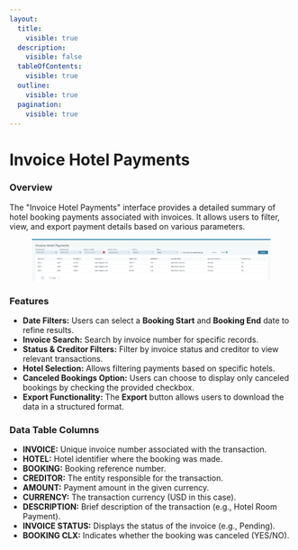 ```yaml
---
layout:
  title:
    visible: true
  description:
    visible: false
  tableOfContents:
    visible: true
  outline:
    visible: true
  pagination:
    visible: true
---
```


# Invoice Hotel Payments

### Overview

The "Invoice Hotel Payments" interface provides a detailed summary of hotel booking payments associated with invoices. It allows users to filter, view, and export payment details based on various parameters.

<figure><img src=".gitbook/assets/image (27) (1) (1) (1).png" alt=""><figcaption></figcaption></figure>

### Features

* **Date Filters:** Users can select a **Booking Start** and **Booking End** date to refine results.
* **Invoice Search:** Search by invoice number for specific records.
* **Status & Creditor Filters:** Filter by invoice status and creditor to view relevant transactions.
* **Hotel Selection:** Allows filtering payments based on specific hotels.
* **Canceled Bookings Option:** Users can choose to display only canceled bookings by checking the provided checkbox.
* **Export Functionality:** The **Export** button allows users to download the data in a structured format.

### Data Table Columns

* **INVOICE:** Unique invoice number associated with the transaction.
* **HOTEL:** Hotel identifier where the booking was made.
* **BOOKING:** Booking reference number.
* **CREDITOR:** The entity responsible for the transaction.
* **AMOUNT:** Payment amount in the given currency.
* **CURRENCY:** The transaction currency (USD in this case).
* **DESCRIPTION:** Brief description of the transaction (e.g., Hotel Room Payment).
* **INVOICE STATUS:** Displays the status of the invoice (e.g., Pending).
* **BOOKING CLX:** Indicates whether the booking was canceled (YES/NO).
